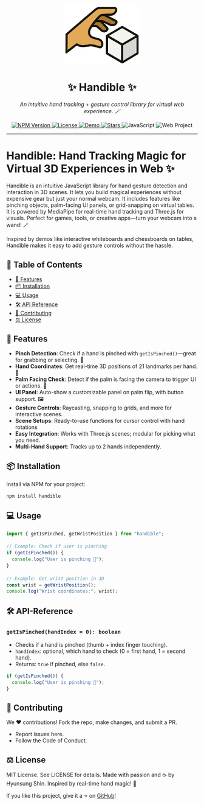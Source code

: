 
<p align="center" style="font-size: 18px;"><b></b></p>

<p align="center">
  <img src="./assets/logo_2.png" alt="Handible Logo" width="200"/>
</p>

<h1 align="center">✨ Handible ✨</h1>

<p align="center">
  <i>An intuitive hand tracking + gesture control library for virtual web experience. 🪄</i>
</p>

<!-- ![Handible Banner](https://via.placeholder.com/1200x400?text=Gestix+Hand+Gesture+Library) Replace with a real banner image, e.g., from your demos -->


<p align="center">
  <a href="https://www.npmjs.com/package/Handible">
    <img src="https://img.shields.io/npm/v/Handible?style=round-square&logo=npm&color=CB3837" alt="NPM Version"/>
  </a>
  <a href="LICENSE">
    <img src="https://img.shields.io/badge/license-MIT-yellow?style=round-square" alt="License"/>
  </a>
  <a href="https://your-demo-link.com">
    <img src="https://img.shields.io/badge/demo-live-green?style=round-square" alt="Demo"/>
  </a>
  <a href="https://github.com/gust10/Handible">
    <img src="https://img.shields.io/github/stars/gust10/Handible?style=round-square&logo=github" alt="Stars"/>
  </a>
  <img src="https://img.shields.io/badge/JavaScript-ES6+-darkblue?style=round-square&logo=javascript&logoColor" alt="JavaScript"/>
  <img src="https://img.shields.io/badge/Web-Project-purple?style=round-square&logo=google-chrome&logoColor=white" alt="Web Project"/>
</p>

---



<!-- (banner or demo video) -->

# Handible: Hand Tracking Magic for Virtual 3D Experiences in Web ✨

Handible is an intuitive JavaScript library for hand gesture detection and interaction in 3D scenes. It lets you build magical experiences without expensive gear but just your normal webcam. It includes features like pinching objects, palm-facing UI panels, or grid-snapping on virtual tables. It is powered by MediaPipe for real-time hand tracking and Three.js for visuals. Perfect for games, tools, or creative apps—turn your webcam into a wand! 🪄

Inspired by demos like interactive whiteboards and chessboards on tables, Handible makes it easy to add gesture controls without the hassle.

## 📑 Table of Contents
- [🚀 Features](#-features)
- [📦 Installation](#-installation)
- [💻 Usage](#-usage)
- [🛠️ API Reference](#-api-reference)
- [🤝 Contributing](#-contributing)
- [⚖️ License](#-license)

## 🚀 Features
- **Pinch Detection**: Check if a hand is pinched with `getIsPinched()`—great for grabbing or selecting. 🤏
- **Hand Coordinates**: Get real-time 3D positions of 21 landmarks per hand. 📍
- **Palm Facing Check**: Detect if the palm is facing the camera to trigger UI or actions. 👋
- **UI Panel**: Auto-show a customizable panel on palm flip, with button support. 🖼️
- **Gesture Controls**: Raycasting, snapping to grids, and more for interactive scenes.
- **Scene Setups**: Ready-to-use functions for cursor control with hand rotations
- **Easy Integration**: Works with Three.js scenes; modular for picking what you need.
- **Multi-Hand Support**: Tracks up to 2 hands independently.

<!-- ![Demo GIF](https://via.placeholder.com/800x400?text=Gestix+Demo+GIF) Add a GIF from your table/whiteboard demo -->

## 📦 Installation
Install via NPM for your project:

```bash
npm install handible
```

## 💻 Usage
```js
import { getIsPinched, getWristPosition } from "handible";

// Example: Check if user is pinching
if (getIsPinched()) {
  console.log("User is pinching 🤏");
}

// Example: Get wrist position in 3D
const wrist = getWristPosition();
console.log("Wrist coordinates:", wrist);
```

## 🛠️ API-Reference
### `getIsPinched(handIndex = 0): boolean`
- Checks if a hand is pinched (thumb + index finger touching).  
- `handIndex`: optional, which hand to check (0 = first hand, 1 = second hand).  
- Returns: `true` if pinched, else `false`.  

```js
if (getIsPinched()) {
  console.log("User is pinching 🤏");
}
```

## 🤝 Contributing
We ❤️ contributions! Fork the repo, make changes, and submit a PR.
- Report issues here.
- Follow the Code of Conduct.

## ⚖️ License
MIT License. See LICENSE for details.
Made with passion and ☕ by Hyunsung Shin. Inspired by real-time hand magic! 🌟

If you like this project, give it a ⭐ on <a href="https://github.com/gust10/Handible">GitHub</a>!
</p>

